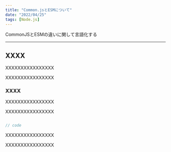 ```yaml
---
title: "Common.jsとESMについて"
date: "2022/04/25"
tags: [Node.js]
---
```


CommonJSとESMの違いに関して言語化する

---

## XXXX

XXXXXXXXXXXXXXXX

XXXXXXXXXXXXXXXX

### XXXX

XXXXXXXXXXXXXXXX

XXXXXXXXXXXXXXXX

```javascript

// code

```

XXXXXXXXXXXXXXXX

XXXXXXXXXXXXXXXX
